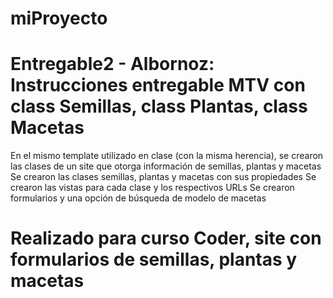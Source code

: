 # miProyecto
# Entregable2 - Albornoz: Instrucciones entregable MTV con class Semillas, class Plantas, class Macetas   
En el mismo template utilizado en clase (con la misma herencia), se crearon las clases de un site que otorga información de semillas, plantas y macetas
Se crearon las clases semillas, plantas y macetas con sus propiedades
Se crearon las vistas para cada clase y los respectivos URLs
Se crearon formularios y una opción de búsqueda de modelo de macetas

# Realizado para curso Coder, site con formularios de semillas, plantas y macetas 
